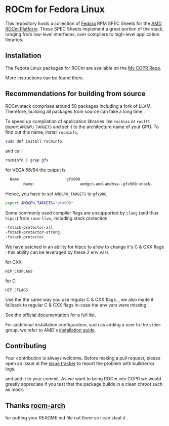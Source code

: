 # ROCm for Fedora Linux
This repository hosts a collection of [Fedora](https://getfedora.org/)
RPM SPEC Sheets for the
[AMD ROCm Platform](https://www.amd.com/en/graphics/servers-solutions-rocm).
These SPEC Sheets implement a great portion of the stack, ranging from low-level
interfaces, over compilers to high-level application libraries.

## Installation
The Fedora Linux packages for ROCm are available on the
[My COPR Repo](https://copr.fedorainfracloud.org/coprs/cosmicfusion/ROCm-GFX8P).

More instructions can be found there.

## Recommendations for building from source

ROCm stack comprises around 50 packages including a fork of LLVM.
Therefore, building all packages from source can take a long time .

To speed up compilation of application libraries like `rocblas` or `rocfft` export `AMDGPU_TARGETS`
and set it to the architecture name of your GPU. To find out this name, install `rocminfo`,
```bash
sudo dnf install rocminfo
```
and call
```bash
rocminfo | grep gfx
```
for VEGA 56/64 the output is
```bash
  Name:                    gfx900
        Name:                    amdgcn-amd-amdhsa--gfx900:xnack-
```
Hence, you have to set `AMDGPU_TARGETS` to `gfx900`,
```bash
export AMDGPU_TARGETS="gfx900"
```

Some commonly used compiler flags are unsupported by `clang` (and thus `hipcc`) from `rocm-llvm`,
including stack protection,
```bash
-fstack-protector-all
-fstack-protector-strong
-fstack-protector
```

We have patched in an ability for hipcc to allow to change it's C & CXX flags :
this ability can be leveraged by these 2 env vars

for CXX

```
HIP_CXXFLAGS
```

for C

```
HIP_CFLAGS
```

Use the the same way you use regular C & CXX flags. , we also made it fallback to regular C & CXX flags in-case the env vars were missing .

See the [official documentation](https://docs.amd.com/bundle/ROCm-Compiler-Reference-Guide-v5.2/page/Appendix_A.html) for a full list.

For additional installation configuration, such as adding a user to the `video`
group, we refer to AMD's
[installation guide](https://docs.amd.com/bundle/ROCm-Installation-Guide-v5.2/page/Prerequisite_Actions.html).


## Contributing
Your contribution is always welcome. Before making a pull request, please open
an issue at the [issue tracker](https://github.com/CosmicFusion/ROCm-COPR/issues)
to report the problem with build/error logs.

and add it to your commit.
As we want to bring ROCm into COPR we would greatly appreciate if you test that the package builds in a clean chroot such as mock.

## Thanks [rocm-arch](https://github.com/rocm-arch/rocm-arch)
for putting your README.md file out there so i can steal it .
